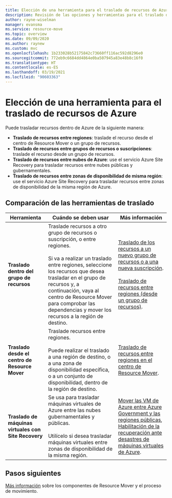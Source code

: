 ```yaml
---
title: Elección de una herramienta para el traslado de recursos de Azure entre regiones
description: Revisión de las opciones y herramientas para el traslado de recursos de Azure entre regiones
author: rayne-wiselman
manager: evansma
ms.service: resource-move
ms.topic: overview
ms.date: 09/09/2020
ms.author: raynew
ms.custom: mvc
ms.openlocfilehash: 1b233028b52175842c73660ff116ac592d8296e0
ms.sourcegitcommit: 772eb9c6684dd4864e0ba507945a83e48b8c16f0
ms.translationtype: HT
ms.contentlocale: es-ES
ms.lasthandoff: 03/19/2021
ms.locfileid: "90603363"
---
```

# <a name="choose-a-tool-for-moving-azure-resources"></a>Elección de una herramienta para el traslado de recursos de Azure

Puede trasladar recursos dentro de Azure de la siguiente manera:

- **Traslado de recursos entre regiones**: traslade el recurso desde el centro de Resource Mover o un grupo de recursos. 
- **Traslado de recursos entre grupos de recursos o suscripciones**: traslade el recurso desde un grupo de recursos. 
- **Traslado de recursos entre nubes de Azure**: use el servicio Azure Site Recovery para trasladar recursos entre nubes públicas y gubernamentales.
- **Traslado de recursos entre zonas de disponibilidad de misma región**: use el servicio Azure Site Recovery para trasladar recursos entre zonas de disponibilidad de la misma región de Azure.


## <a name="compare-move-tools"></a>Comparación de las herramientas de traslado

**Herramienta** | **Cuándo se deben usar** | **Más información**
--- | --- | ---
**Traslado dentro del grupo de recursos** | Traslade recursos a otro grupo de recursos o suscripción, o entre regiones.<br/><br/> Si va a realizar un traslado entre regiones, seleccione los recursos que desea trasladar en el grupo de recursos y, a continuación, vaya al centro de Resource Mover para comprobar las dependencias y mover los recursos a la región de destino. | [Traslado de los recursos a un nuevo grupo de recursos o a una nueva suscripción](../azure-resource-manager/management/move-resource-group-and-subscription.md).<br/><br/> [Traslado de recursos entre regiones (desde un grupo de recursos)](move-region-within-resource-group.md).
**Traslado desde el centro de Resource Mover** | Traslade recursos entre regiones. <br/><br/> Puede realizar el traslado a una región de destino, o a una zona de disponibilidad específica, o a un conjunto de disponibilidad, dentro de la región de destino. | [Traslado de recursos entre regiones en el centro de Resource Mover]().
**Traslado de máquinas virtuales con Site Recovery** | Se usa para trasladar máquinas virtuales de Azure entre las nubes gubernamentales y públicas.<br/><br/> Utilícelo si desea trasladar máquinas virtuales entre zonas de disponibilidad de la misma región. |[Mover las VM de Azure entre Azure Government y las regiones públicas](../site-recovery/region-move-cross-geos.md), [Habilitación de la recuperación ante desastres de máquinas virtuales de Azure](../site-recovery/azure-to-azure-how-to-enable-zone-to-zone-disaster-recovery.md).

## <a name="next-steps"></a>Pasos siguientes

[Más información](about-move-process.md) sobre los componentes de Resource Mover y el proceso de movimiento.
